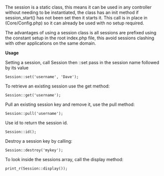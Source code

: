 The session is a static class, this means it can be used in any controller without needing to be instantiated, the class has an init method if session_start() has not been set then it starts it. This call is in place in (Core/Config.php) so it can already be used with no setup required.

The advantages of using a session class is all sessions are prefixed using the constant setup in the root index.php file, this avoid sessions clashing with other applications on the same domain.

**Usage**

Setting a session, call Session then ::set pass in the session name followed by its value

````
Session::set('username', 'Dave');
````

To retrieve an existing session use the get method:

````
Session::get('username');
````

Pull an existing session key and remove it, use the pull method:

````
Session::pull('username');
````

Use id to return the session id.

````
Session::id();
````

Destroy a session key  by calling:

````
Session::destroy('mykey');
````

To look inside the sessions array, call the display method:

````
print_r(Session::display());
````
